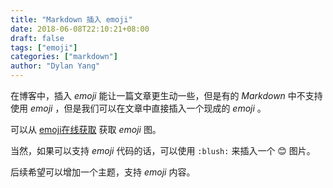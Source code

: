 ```yaml
---
title: "Markdown 插入 emoji"
date: 2018-06-08T22:10:21+08:00
draft: false
tags: ["emoji"]
categories: ["markdown"]
author: "Dylan Yang"
---
```


在博客中，插入 *emoji* 能让一篇文章更生动一些，但是有的 *Markdown* 中不支持使用 *emoji* ，但是我们可以在文章中直接插入一个现成的 *emoji* 。

可以从 [emoji在线获取](https://twitter.github.io/twemoji/2/test/preview.html) 获取 *emoji* 图。

当然，如果可以支持 *emoji* 代码的话，可以使用 `:blush:` 来插入一个 😊 图片。

后续希望可以增加一个主题，支持 *emoji* 内容。